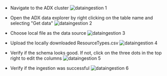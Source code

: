 - Navigate to the ADX cluster 
 ![dataingestion 1](Images/dataingestion-1.png)

 - Open the ADX data explorer by right clicking on the table name and selecting "Get data"
![dataingestion 2](Images/dataingestion-2.png)

 - Choose local file as the data source
![dataingestion 3](Images/dataingestion-3.png)

 - Upload the locally downloaded ResourceTypes.csv
![dataingestion 4](Images/dataingestion-4.png)

 - Verify if the schema looks good. If not, click on the three dots in the top right to edit the columns
![dataingestion 5](Images/dataingestion-5.png)

 - Verify if the ingestion was successful 
 ![dataingestion 6](Images/dataingestion-6.png)
